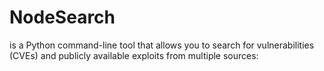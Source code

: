 # NodeSearch
is a Python command-line tool that allows you to search for vulnerabilities (CVEs) and publicly available exploits from multiple sources:
